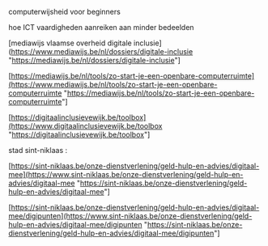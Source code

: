 computerwijsheid voor beginners  

hoe ICT vaardigheden aanreiken aan minder bedeelden  

\[mediawijs vlaamse overheid digitale inclusie\](<https://www.mediawijs.be/nl/dossiers/digitale-inclusie> "<https://mediawijs.be/nl/dossiers/digitale-inclusie>"\]

\[<https://mediawijs.be/nl/tools/zo-start-je-een-openbare-computerruimte](https://www.mediawijs.be/nl/tools/zo-start-je-een-openbare-computerruimte> "<https://mediawijs.be/nl/tools/zo-start-je-een-openbare-computerruimte>"\]

\[<https://digitaalinclusievewijk.be/toolbox](https://www.digitaalinclusievewijk.be/toolbox> "<https://digitaalinclusievewijk.be/toolbox>"\]

stad sint-niklaas :  

\[<https://sint-niklaas.be/onze-dienstverlening/geld-hulp-en-advies/digitaal-mee](https://www.sint-niklaas.be/onze-dienstverlening/geld-hulp-en-advies/digitaal-mee> "<https://sint-niklaas.be/onze-dienstverlening/geld-hulp-en-advies/digitaal-mee>"\]

\[<https://sint-niklaas.be/onze-dienstverlening/geld-hulp-en-advies/digitaal-mee/digipunten](https://www.sint-niklaas.be/onze-dienstverlening/geld-hulp-en-advies/digitaal-mee/digipunten> "<https://sint-niklaas.be/onze-dienstverlening/geld-hulp-en-advies/digitaal-mee/digipunten>"\]